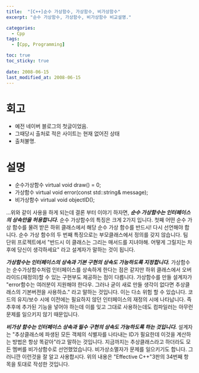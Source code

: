 ```yaml
---
title:  "[C++]순수 가상함수, 가상함수, 비가상함수"
excerpt: "순수 가상함수, 가상함수, 비가상함수 비교설명."

categories:
  - Cpp
tags:
  - [Cpp, Programming]

toc: true
toc_sticky: true
 
date: 2008-06-15
last_modified_at: 2008-06-15
---
```


# 회고

* 예전 네이버 블로그의 첫글이었음. 
* 그때당시 출처로 적은 사이트는 현재 없어진 상태
* 출처불명.

# 설명

* 순수가상함수 virtual void draw() = 0;
* 가상함수 virtual void error(const std::string& message);
* 비가상함수 virtual void objectID();

 
...위와 같이 사용을 하게 되는데 결론 부터 이야기 하자면,
***순수 가상함수는 인터페이스의 상속만을 허용합니다.***
순수 가상함수의 특징은 크게 2가지 입니다. 첫째 어떤 순수 가상 함수를 물려 받은 하위 클래스에서 해당 순수 가상 함수를 반드시! 다시 선언해야 합니다. 순수 가상 함수의 두 번째 특징으로는 부모클래스에서 정의를 갖지 않습니다. 팀 단위 프로젝트에서 "반드시 이 클래스는 그리는 매서드를 지녀야해. 어떻게 그릴지는 차후에 당신이 생각하세요" 라고 설계자가 말하는 것이 됩니다.

***가상함수는 인터페이스의 상속과 기본 구현의 상속도 가능하도록 지정합니다.***
가상함수는 순수가상함수처럼 인터페이스를 상속하게 한다는 점은 같지만 하위 클래스에서 오버라이드(재정의)할 수 있는 구현부도 제공하는 점이 다릅니다. 가상함수를 만들 설계자가 "error함수는 여러분이 지원해야 한다우. 그러나 굳이 새로 만들 생각이 없다면 추상클래스의 기본버젼을 사용하쇼." 라고 말하는 것입니다. 이는 다소 위험 할 수 있습니다. 코드의 유지/보수 시에 이전에는 필요하지 않던 인터페이스의 재정의 시에 나타납니다. 즉 추후에 추가된 기능을 넣어야 하는데 이를 잊고 그대로 사용하는데도 컴파일러는 아무런 문제를 일으키지 않기 때문입니다.

***비가상 함수는 인터페이스 상속과 필수 구현의 상속도 가능하도록 하는 것입니다.***
설계자는 "추상클래스에 파생된 모든 객체의 식별자를 나타내는 ID가 필요한데 이것을 계산하는 방법은 항상 똑같아"라고 말하는 것입니다.
지금까지는 추상클래스라고 하더라도 모든 멤버를 비가상함수로 선언했었습니다. 비가상소멸자가 문제를 일으키기도 합니다. 그러니깐 이런것을 잘 알고 사용합시다. 위의 내용은 "Effective C++"3판의 34번째 항목을 토대로 작성한 것입니다.